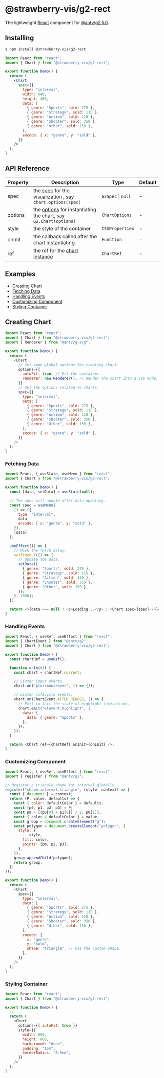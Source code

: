 # @strawberry-vis/g2-rect

The lightweight [React](https://react.dev/) component for [@antv/g2 5.0](https://github.com/antvis/G2).

## Installing

```bash
$ npm install @strawberry-vis/g2-rect
```

```jsx
import React from "react";
import { Chart } from "@strawberry-vis/g2-rect";

export function Demo() {
  return (
    <Chart
      spec={{
        type: "interval",
        width: 640,
        height: 480,
        data: [
          { genre: "Sports", sold: 275 },
          { genre: "Strategy", sold: 115 },
          { genre: "Action", sold: 120 },
          { genre: "Shooter", sold: 350 },
          { genre: "Other", sold: 150 },
        ],
        encode: { x: "genre", y: "sold" },
      }}
    />
  );
}
```

## API Reference

| Property | Description                                                                                                                                        | Type               | Default |
| -------- | -------------------------------------------------------------------------------------------------------------------------------------------------- | ------------------ | ------- |
| spec     | the [spec](https://g2.antv.antgroup.com/manual/core/api) for the visualization , say `chart.options(spec)`                                             | `G2Spec` \| `null` | -       |
| options  | the [options](https://g2.antv.antgroup.com/manual/core/chart#%E5%85%A8%E5%B1%80%E9%80%89%E9%A1%B9) for instantiating the chart, say `G2.Chart(options)` | `ChartOptions`     | -       |
| style    | the style of the container                                                                                                                         | `CSSProperties`    | -       |
| onInit   | the callback called after the chart instantiating                                                                                                  | `Function`         | -       |
| ref      | the ref for the [chart instance](https://g2.antv.antgroup.com/manual/core/chart)                                                                   | `ChartRef`         | -       |

## Examples

- [Creating Chart](#creating-chart)
- [Fetching Data](#fetching-data)
- [Handling Events](#handling-events)
- [Customizing Component](#customizing-component)
- [Styling Container](#styling-container)

## Creating Chart

```js
import React from "react";
import { Chart } from "@strawberry-vis/g2-rect";
import { Renderer } from "@antv/g-svg";

export function Demo() {
  return (
    <Chart
      // Set some global options for creating chart.
      options={{
        autoFit: true, // Fit the container.
        renderer: new Renderer(), // Render the chart into a SVG node.
      }}
      // Set the options related to charts.
      spec={{
        type: "interval",
        data: [
          { genre: "Sports", sold: 275 },
          { genre: "Strategy", sold: 115 },
          { genre: "Action", sold: 120 },
          { genre: "Shooter", sold: 350 },
          { genre: "Other", sold: 150 },
        ],
        encode: { x: "genre", y: "sold" },
      }}
    />
  );
}
```

### Fetching Data

```js
import React, { useState, useMemo } from "react";
import { Chart } from "@strawberry-vis/g2-rect";

export function Demo() {
  const [data, setData] = useState(null);

  // The spec will update after data updating.
  const spec = useMemo(
    () => ({
      type: "interval",
      data,
      encode: { x: "genre", y: "sold" },
    }),
    [data]
  );

  useEffect(() => {
    // Mock the fetch delay.
    setTimeout(() => {
      // Update the data.
      setData([
        { genre: "Sports", sold: 275 },
        { genre: "Strategy", sold: 115 },
        { genre: "Action", sold: 120 },
        { genre: "Shooter", sold: 350 },
        { genre: "Other", sold: 150 },
      ]);
    }, 1000);
  });

  return <>{data === null ? <p>Loading...</p> : <Chart spec={spec} />}</>;
}
```

### Handling Events

```js
import React, { useRef, useEffect } from "react";
import { ChartEvent } from "@antv/g2";
import { Chart } from "@strawberry-vis/g2-rect";

export function Demo() {
  const chartRef = useRef();

  function onInit() {
    const chart = chartRef.current;

    // Listen input events.
    chart.on("plot:mouseover", () => {});

    // Listen lifecycle events.
    chart.on(ChartEvent.AFTER_RENDER, () => {
      // Emit to init the state of highlight interaction.
      chart.emit("element:highlight", {
        data: {
          data: { genre: "Sports" },
        },
      });
    });
  }

  return <Chart ref={chartRef} onInit={onInit} />;
}
```

### Customizing Component

```js
import React, { useRef, useEffect } from "react";
import { register } from "@antv/g2";

// Register a triangle shape for interval globally.
register("shape.interval.triangle", (style, context) => {
  const { document } = context;
  return (P, value, defaults) => {
    const { color: defaultColor } = defaults;
    const [p0, p1, p2, p3] = P;
    const pm = [(p0[0] + p1[0]) / 2, p0[1]];
    const { color = defaultColor } = value;
    const group = document.createElement("g");
    const polygon = document.createElement("polygon", {
      style: {
        ...style,
        fill: color,
        points: [pm, p2, p3],
      },
    });
    group.appendChild(polygon);
    return group;
  };
});

export function Demo() {
  return (
    <Chart
      spec={{
        type: "interval",
        data: [
          { genre: "Sports", sold: 275 },
          { genre: "Strategy", sold: 115 },
          { genre: "Action", sold: 120 },
          { genre: "Shooter", sold: 350 },
          { genre: "Other", sold: 150 },
        ],
        encode: {
          x: "genre",
          y: "sold",
          shape: "triangle", // Use the custom shape.
        },
      }}
    />
  );
}
```

### Styling Container

```js
import React from "react";
import { Chart } from "@strawberry-vis/g2-rect";

export function Demo() {
  // ...
  return (
    <Chart
      options={{ autoFit: true }}
      style={{
        width: 800,
        height: 600,
        background: "#eee",
        padding: "1em",
        borderRadius: "0.5em",
      }}
    />
  );
}
```

